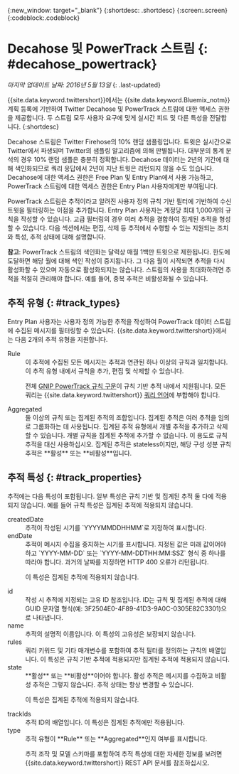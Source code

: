 {:new_window: target="_blank"}
{:shortdesc: .shortdesc}
{:screen:.screen}
{:codeblock:.codeblock}

# Decahose 및 PowerTrack 스트림 {: #decahose_powertrack}

*마지막 업데이트 날짜: 2016년 5월 13일*
{: .last-updated}

{{site.data.keyword.twittershort}}에서는 {{site.data.keyword.Bluemix_notm}} 계획 등록에 기반하여 Twitter Decahose 및 PowerTrack 스트림에 대한 액세스 권한을 제공합니다.
두 스트림 모두 사용자 요구에 맞게 실시간 피드 및 다른 특성을 전달합니다.
{:shortdesc}

Decahose 스트림은 Twitter Firehose의 10% 랜덤 샘플링입니다. 트윗은 실시간으로 Twitter에서 파생되며 Twitter의 샘플링 알고리즘에 의해 판별됩니다. 대부분의 통계 분석의 경우 10% 랜덤 샘플은 충분히 정확합니다. Decahose 데이터는 2년의 기간에 대해 색인화되므로 쿼리 응답에서 2년이 지난 트윗은 리턴되지 않을 수도 있습니다. Decahose에 대한 액세스 권한은 Free Plan 및 Entry Plan에서 사용 가능하고, PowerTrack 스트림에 대한 액세스 권한은 Entry Plan 사용자에게만 부여됩니다.

PowerTrack 스트림은 추적이라고 알려진 사용자 정의 규칙 기반 필터에 기반하여 수신 트윗을 필터링하는 이점을 추가합니다. Entry Plan 사용자는 계정당 최대 1,000개의 규칙을 작성할 수 있습니다. 고급 필터링의 경우 여러 추적을 결합하여 집계된 추적을 형성할 수 있습니다. 다음 섹션에서는 편집, 삭제 등 추적에서 수행할 수 있는 지원되는 조치와 특성, 추적 상태에 대해 설명합니다.

**참고**: PowerTrack 스트림의 색인화는 달력상 매월 1백만 트윗으로 제한됩니다. 한도에 도달하면 해당 월에 대해 색인 작성이 중지됩니다. 그 다음 월이 시작되면 추적을 다시 활성화할 수 있으며 자동으로 활성화되지는 않습니다. 스트림의 사용을 최대화하려면 추적을 적절히 관리해야 합니다. 예를 들어, 중복 추적은 비활성화될 수 있습니다. 

## 추적 유형 {: #track_types}

Entry Plan 사용자는 사용자 정의 가능한 추적을 작성하여 PowerTrack 데이터 스트림에 수집된 메시지를 필터링할 수 있습니다. {{site.data.keyword.twittershort}}에서는 다음 2개의 추적 유형을 지원합니다.

<dl>
<dt>Rule</dt>
<dd>이 추적에 수집된 모든 메시지는 추적과 연관된 하나 이상의 규칙과 일치합니다. 이 추적 유형 내에서 규칙을 추가, 편집 및 삭제할 수 있습니다.

전체 [GNIP PowerTrack 규칙 구문](http://support.gnip.com/apis/powertrack/rules.html)이 규칙 기반 추적 내에서 지원됩니다. 모든 쿼리는 {{site.data.keyword.twittershort}} [쿼리 언어](twitter_rest_apis.html#querylanguage "쿼리 언어")에 부합해야 합니다.
</dd>

<dt>Aggregated</dt>
<dd>둘 이상의 규칙 또는 집계된 추적의 조합입니다. 집계된 추적은 여러 추적을 임의로 그룹화하는 데 사용됩니다. 집계된 추적 유형에서 개별 추적을 추가하고 삭제할 수 있습니다. 개별 규칙을 집계된 추적에 추가할 수 없습니다. 이 용도로 규칙 추적을 대신 사용하십시오. 집계된 추적은 stateless이지만, 해당 구성 성분 규칙 추적은 **활성** 또는 **비활성**입니다.</dd>
</dl>

## 추적 특성 {: #track_properties}
추적에는 다음 특성이 포함됩니다. 일부 특성은 규칙 기반 및 집계된 추적 둘 다에 적용되지 않습니다. 예를 들어 규칙 특성은 집계된 추적에 적용되지 않습니다.

<dl>
<dt>createdDate</dt>
<dd>추적이 작성된 시기를 `YYYYMMDDHHMM`로 지정하여 표시합니다. </dd>

<dt>endDate</dt>
<dd>추적이 메시지 수집을 중지하는 시기를 표시합니다. 지정된 값은 미래 값이어야 하고 `YYYY-MM-DD` 또는 `YYYY-MM-DDTHH:MM:SSZ` 형식 중 하나를 따라야 합니다. 과거의 날짜를 지정하면 HTTP 400 오류가 리턴됩니다.

이 특성은 집계된 추적에 적용되지 않습니다.</dd>

<dt>id</dt>
<dd>작성 시 추적에 지정되는 고유 ID 참조입니다. ID는 규칙 및 집계된 추적에 대해 GUID 문자열 형식(예: 3F2504E0-4F89-41D3-9A0C-0305E82C3301)으로 나타냅니다. </dd>

<dt>name</dt>
<dd>추적의 설명적 이름입니다. 이 특성의 고유성은 보장되지 않습니다.</dd>

<dt>rules</dt>
<dd>쿼리 키워드 및 기타 매개변수를 포함하여 추적 필터를 정의하는 규칙의 배열입니다. 이 특성은 규칙 기반 추적에 적용되지만 집계된 추적에 적용되지 않습니다.</dd>

<dt>state</dt>
<dd>**활성** 또는 **비활성**이어야 합니다. 활성 추적은 메시지를 수집하고 비활성 추적은 그렇지 않습니다. 추적 상태는 항상 변경할 수 있습니다.

이 특성은 집계된 추적에 적용되지 않습니다.</dd>

<dt>trackIds</dt>
<dd>추적 ID의 배열입니다. 이 특성은 집계된 추적에만 적용됩니다.</dd>

<dt>type</dt>
<dd>추적 유형이 **Rule** 또는 **Aggregated**인지 여부를 표시합니다.

추적 조작 및 모델 스키마를 포함하여 추적 특성에 대한 자세한 정보를 보려면 {{site.data.keyword.twittershort}} REST API 문서를 참조하십시오.</dd>
</dl>

